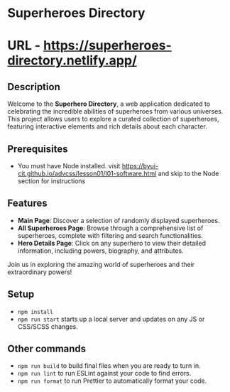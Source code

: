 # Superheroes Directory
# URL - https://superheroes-directory.netlify.app/

## Description

Welcome to the **Superhero Directory**, a web application dedicated to celebrating the incredible abilities of superheroes from various universes. This project allows users to explore a curated collection of superheroes, featuring interactive elements and rich details about each character.


## Prerequisites

- You must have Node installed. visit https://byui-cit.github.io/advcss/lesson01/l01-software.html and skip to the Node section for instructions

## Features
- **Main Page**: Discover a selection of randomly displayed superheroes.
- **All Superheroes Page**: Browse through a comprehensive list of superheroes, complete with filtering and search functionalities.
- **Hero Details Page**: Click on any superhero to view their detailed information, including powers, biography, and attributes.

Join us in exploring the amazing world of superheroes and their extraordinary powers!

## Setup

- `npm install`
- `npm run start` starts up a local server and updates on any JS or CSS/SCSS changes.

## Other commands

- `npm run build` to build final files when you are ready to turn in.
- `npm run lint` to run ESLint against your code to find errors.
- `npm run format` to run Prettier to automatically format your code.
